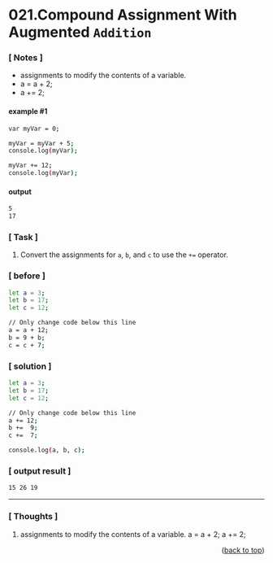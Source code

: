 <a name="topage"></a>

# 021.Compound Assignment With Augmented `Addition` 

### [ Notes ]
  * assignments to modify the contents of a variable.
  * a = a + 2;
  * a += 2;

#### example #1

```sh
var myVar = 0;

myVar = myVar + 5;
console.log(myVar);

myVar += 12;
console.log(myVar);
```

#### output
```sh
5
17
```

### [ Task ]
  1. Convert the assignments for `a`, `b`, and `c` to use the `+=` operator.

### [ before ]

```sh
let a = 3;
let b = 17;
let c = 12;

// Only change code below this line
a = a + 12;
b = 9 + b;
c = c + 7;
```

### [ solution ]

```sh
let a = 3;
let b = 17;
let c = 12;

// Only change code below this line
a += 12;
b +=  9;
c +=  7;

console.log(a, b, c);
```

### [ output result ]

```sh
15 26 19
```

-----

### [ Thoughts ]

  1.  assignments to modify the contents of a variable.
      a = a + 2;
      a += 2;

 
<p align="right">(<a href="#topage">back to top</a>)</p>
<br/>
<br/>
